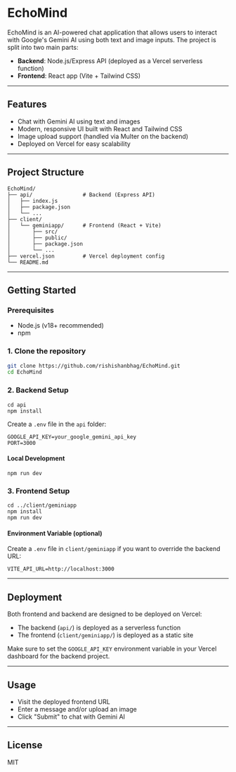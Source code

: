 # EchoMind

EchoMind is an AI-powered chat application that allows users to interact with Google's Gemini AI using both text and image inputs. The project is split into two main parts:

- **Backend**: Node.js/Express API (deployed as a Vercel serverless function)
- **Frontend**: React app (Vite + Tailwind CSS)

---

## Features
- Chat with Gemini AI using text and images
- Modern, responsive UI built with React and Tailwind CSS
- Image upload support (handled via Multer on the backend)
- Deployed on Vercel for easy scalability

---

## Project Structure

```
EchoMind/
├── api/                # Backend (Express API)
│   ├── index.js
│   ├── package.json
│   └── ...
├── client/
│   └── geminiapp/      # Frontend (React + Vite)
│       ├── src/
│       ├── public/
│       ├── package.json
│       └── ...
├── vercel.json         # Vercel deployment config
└── README.md
```

---

## Getting Started

### Prerequisites
- Node.js (v18+ recommended)
- npm

### 1. Clone the repository
```sh
git clone https://github.com/rishishanbhag/EchoMind.git
cd EchoMind
```

### 2. Backend Setup
```
cd api
npm install
```

Create a `.env` file in the `api` folder:
```
GOOGLE_API_KEY=your_google_gemini_api_key
PORT=3000
```

#### Local Development
```
npm run dev
```

### 3. Frontend Setup
```
cd ../client/geminiapp
npm install
npm run dev
```

#### Environment Variable (optional)
Create a `.env` file in `client/geminiapp` if you want to override the backend URL:
```
VITE_API_URL=http://localhost:3000
```

---

## Deployment

Both frontend and backend are designed to be deployed on Vercel:
- The backend (`api/`) is deployed as a serverless function
- The frontend (`client/geminiapp/`) is deployed as a static site

Make sure to set the `GOOGLE_API_KEY` environment variable in your Vercel dashboard for the backend project.

---

## Usage
- Visit the deployed frontend URL
- Enter a message and/or upload an image
- Click "Submit" to chat with Gemini AI

---

## License
MIT
